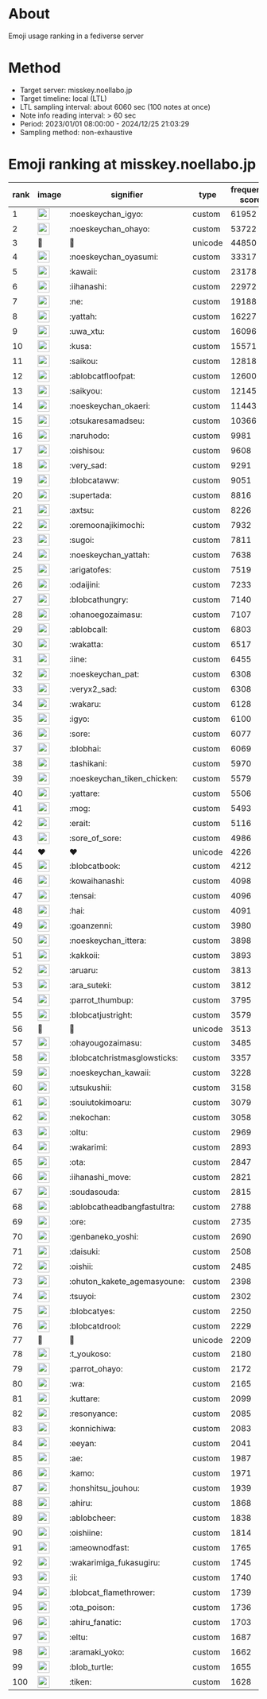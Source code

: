 # About
Emoji usage ranking in a fediverse server

# Method
- Target server: misskey.noellabo.jp
- Target timeline: local (LTL)
- LTL sampling interval: about 6060 sec (100 notes at once)
- Note info reading interval: > 60 sec
- Period: 2023/01/01 08:00:00 - 2024/12/25 21:03:29 
- Sampling method: non-exhaustive

# Emoji ranking at misskey.noellabo.jp

|rank|image|signifier|type|frequency score|
|----|----|----|----|----|
|1|<img height="24" src="https://misskey.noellabo.jp/emoji/noeskeychan_igyo.webp">|:noeskeychan_igyo:|custom|61952|
|2|<img height="24" src="https://misskey.noellabo.jp/emoji/noeskeychan_ohayo.webp">|:noeskeychan_ohayo:|custom|53722|
|3|🎉|🎉|unicode|44850|
|4|<img height="24" src="https://misskey.noellabo.jp/emoji/noeskeychan_oyasumi.webp">|:noeskeychan_oyasumi:|custom|33317|
|5|<img height="24" src="https://misskey.noellabo.jp/emoji/kawaii.webp">|:kawaii:|custom|23178|
|6|<img height="24" src="https://misskey.noellabo.jp/emoji/iihanashi.webp">|:iihanashi:|custom|22972|
|7|<img height="24" src="https://misskey.noellabo.jp/emoji/ne.webp">|:ne:|custom|19188|
|8|<img height="24" src="https://misskey.noellabo.jp/emoji/yattah.webp">|:yattah:|custom|16227|
|9|<img height="24" src="https://misskey.noellabo.jp/emoji/uwa_xtu.webp">|:uwa_xtu:|custom|16096|
|10|<img height="24" src="https://misskey.noellabo.jp/emoji/kusa.webp">|:kusa:|custom|15571|
|11|<img height="24" src="https://misskey.noellabo.jp/emoji/saikou.webp">|:saikou:|custom|12818|
|12|<img height="24" src="https://misskey.noellabo.jp/emoji/ablobcatfloofpat.webp">|:ablobcatfloofpat:|custom|12600|
|13|<img height="24" src="https://misskey.noellabo.jp/emoji/saikyou.webp">|:saikyou:|custom|12145|
|14|<img height="24" src="https://misskey.noellabo.jp/emoji/noeskeychan_okaeri.webp">|:noeskeychan_okaeri:|custom|11443|
|15|<img height="24" src="https://misskey.noellabo.jp/emoji/otsukaresamadseu.webp">|:otsukaresamadseu:|custom|10366|
|16|<img height="24" src="https://misskey.noellabo.jp/emoji/naruhodo.webp">|:naruhodo:|custom|9981|
|17|<img height="24" src="https://misskey.noellabo.jp/emoji/oishisou.webp">|:oishisou:|custom|9608|
|18|<img height="24" src="https://misskey.noellabo.jp/emoji/very_sad.webp">|:very_sad:|custom|9291|
|19|<img height="24" src="https://misskey.noellabo.jp/emoji/blobcataww.webp">|:blobcataww:|custom|9051|
|20|<img height="24" src="https://misskey.noellabo.jp/emoji/supertada.webp">|:supertada:|custom|8816|
|21|<img height="24" src="https://misskey.noellabo.jp/emoji/axtsu.webp">|:axtsu:|custom|8226|
|22|<img height="24" src="https://misskey.noellabo.jp/emoji/oremoonajikimochi.webp">|:oremoonajikimochi:|custom|7932|
|23|<img height="24" src="https://misskey.noellabo.jp/emoji/sugoi.webp">|:sugoi:|custom|7811|
|24|<img height="24" src="https://misskey.noellabo.jp/emoji/noeskeychan_yattah.webp">|:noeskeychan_yattah:|custom|7638|
|25|<img height="24" src="https://misskey.noellabo.jp/emoji/arigatofes.webp">|:arigatofes:|custom|7519|
|26|<img height="24" src="https://misskey.noellabo.jp/emoji/odaijini.webp">|:odaijini:|custom|7233|
|27|<img height="24" src="https://misskey.noellabo.jp/emoji/blobcathungry.webp">|:blobcathungry:|custom|7140|
|28|<img height="24" src="https://misskey.noellabo.jp/emoji/ohanoegozaimasu.webp">|:ohanoegozaimasu:|custom|7107|
|29|<img height="24" src="https://misskey.noellabo.jp/emoji/ablobcall.webp">|:ablobcall:|custom|6803|
|30|<img height="24" src="https://misskey.noellabo.jp/emoji/wakatta.webp">|:wakatta:|custom|6517|
|31|<img height="24" src="https://misskey.noellabo.jp/emoji/iine.webp">|:iine:|custom|6455|
|32|<img height="24" src="https://misskey.noellabo.jp/emoji/noeskeychan_pat.webp">|:noeskeychan_pat:|custom|6308|
|33|<img height="24" src="https://misskey.noellabo.jp/emoji/veryx2_sad.webp">|:veryx2_sad:|custom|6308|
|34|<img height="24" src="https://misskey.noellabo.jp/emoji/wakaru.webp">|:wakaru:|custom|6128|
|35|<img height="24" src="https://misskey.noellabo.jp/emoji/igyo.webp">|:igyo:|custom|6100|
|36|<img height="24" src="https://misskey.noellabo.jp/emoji/sore.webp">|:sore:|custom|6077|
|37|<img height="24" src="https://misskey.noellabo.jp/emoji/blobhai.webp">|:blobhai:|custom|6069|
|38|<img height="24" src="https://misskey.noellabo.jp/emoji/tashikani.webp">|:tashikani:|custom|5970|
|39|<img height="24" src="https://misskey.noellabo.jp/emoji/noeskeychan_tiken_chicken.webp">|:noeskeychan_tiken_chicken:|custom|5579|
|40|<img height="24" src="https://misskey.noellabo.jp/emoji/yattare.webp">|:yattare:|custom|5506|
|41|<img height="24" src="https://misskey.noellabo.jp/emoji/mog.webp">|:mog:|custom|5493|
|42|<img height="24" src="https://misskey.noellabo.jp/emoji/erait.webp">|:erait:|custom|5116|
|43|<img height="24" src="https://misskey.noellabo.jp/emoji/sore_of_sore.webp">|:sore_of_sore:|custom|4986|
|44|❤|❤|unicode|4226|
|45|<img height="24" src="https://misskey.noellabo.jp/emoji/blobcatbook.webp">|:blobcatbook:|custom|4212|
|46|<img height="24" src="https://misskey.noellabo.jp/emoji/kowaihanashi.webp">|:kowaihanashi:|custom|4098|
|47|<img height="24" src="https://misskey.noellabo.jp/emoji/tensai.webp">|:tensai:|custom|4096|
|48|<img height="24" src="https://misskey.noellabo.jp/emoji/hai.webp">|:hai:|custom|4091|
|49|<img height="24" src="https://misskey.noellabo.jp/emoji/goanzenni.webp">|:goanzenni:|custom|3980|
|50|<img height="24" src="https://misskey.noellabo.jp/emoji/noeskeychan_ittera.webp">|:noeskeychan_ittera:|custom|3898|
|51|<img height="24" src="https://misskey.noellabo.jp/emoji/kakkoii.webp">|:kakkoii:|custom|3893|
|52|<img height="24" src="https://misskey.noellabo.jp/emoji/aruaru.webp">|:aruaru:|custom|3813|
|53|<img height="24" src="https://misskey.noellabo.jp/emoji/ara_suteki.webp">|:ara_suteki:|custom|3812|
|54|<img height="24" src="https://misskey.noellabo.jp/emoji/parrot_thumbup.webp">|:parrot_thumbup:|custom|3795|
|55|<img height="24" src="https://misskey.noellabo.jp/emoji/blobcatjustright.webp">|:blobcatjustright:|custom|3579|
|56|🍗|🍗|unicode|3513|
|57|<img height="24" src="https://misskey.noellabo.jp/emoji/ohayougozaimasu.webp">|:ohayougozaimasu:|custom|3485|
|58|<img height="24" src="https://misskey.noellabo.jp/emoji/blobcatchristmasglowsticks.webp">|:blobcatchristmasglowsticks:|custom|3357|
|59|<img height="24" src="https://misskey.noellabo.jp/emoji/noeskeychan_kawaii.webp">|:noeskeychan_kawaii:|custom|3228|
|60|<img height="24" src="https://misskey.noellabo.jp/emoji/utsukushii.webp">|:utsukushii:|custom|3158|
|61|<img height="24" src="https://misskey.noellabo.jp/emoji/souiutokimoaru.webp">|:souiutokimoaru:|custom|3079|
|62|<img height="24" src="https://misskey.noellabo.jp/emoji/nekochan.webp">|:nekochan:|custom|3058|
|63|<img height="24" src="https://misskey.noellabo.jp/emoji/oltu.webp">|:oltu:|custom|2969|
|64|<img height="24" src="https://misskey.noellabo.jp/emoji/wakarimi.webp">|:wakarimi:|custom|2893|
|65|<img height="24" src="https://misskey.noellabo.jp/emoji/ota.webp">|:ota:|custom|2847|
|66|<img height="24" src="https://misskey.noellabo.jp/emoji/iihanashi_move.webp">|:iihanashi_move:|custom|2821|
|67|<img height="24" src="https://misskey.noellabo.jp/emoji/soudasouda.webp">|:soudasouda:|custom|2815|
|68|<img height="24" src="https://misskey.noellabo.jp/emoji/ablobcatheadbangfastultra.webp">|:ablobcatheadbangfastultra:|custom|2788|
|69|<img height="24" src="https://misskey.noellabo.jp/emoji/ore.webp">|:ore:|custom|2735|
|70|<img height="24" src="https://misskey.noellabo.jp/emoji/genbaneko_yoshi.webp">|:genbaneko_yoshi:|custom|2690|
|71|<img height="24" src="https://misskey.noellabo.jp/emoji/daisuki.webp">|:daisuki:|custom|2508|
|72|<img height="24" src="https://misskey.noellabo.jp/emoji/oishii.webp">|:oishii:|custom|2485|
|73|<img height="24" src="https://misskey.noellabo.jp/emoji/ohuton_kakete_agemasyoune.webp">|:ohuton_kakete_agemasyoune:|custom|2398|
|74|<img height="24" src="https://misskey.noellabo.jp/emoji/tsuyoi.webp">|:tsuyoi:|custom|2302|
|75|<img height="24" src="https://misskey.noellabo.jp/emoji/blobcatyes.webp">|:blobcatyes:|custom|2250|
|76|<img height="24" src="https://misskey.noellabo.jp/emoji/blobcatdrool.webp">|:blobcatdrool:|custom|2229|
|77|👀|👀|unicode|2209|
|78|<img height="24" src="https://misskey.noellabo.jp/emoji/t_youkoso.webp">|:t_youkoso:|custom|2180|
|79|<img height="24" src="https://misskey.noellabo.jp/emoji/parrot_ohayo.webp">|:parrot_ohayo:|custom|2172|
|80|<img height="24" src="https://misskey.noellabo.jp/emoji/wa.webp">|:wa:|custom|2165|
|81|<img height="24" src="https://misskey.noellabo.jp/emoji/kuttare.webp">|:kuttare:|custom|2099|
|82|<img height="24" src="https://misskey.noellabo.jp/emoji/resonyance.webp">|:resonyance:|custom|2085|
|83|<img height="24" src="https://misskey.noellabo.jp/emoji/konnichiwa.webp">|:konnichiwa:|custom|2083|
|84|<img height="24" src="https://misskey.noellabo.jp/emoji/eeyan.webp">|:eeyan:|custom|2041|
|85|<img height="24" src="https://misskey.noellabo.jp/emoji/ae.webp">|:ae:|custom|1987|
|86|<img height="24" src="https://misskey.noellabo.jp/emoji/kamo.webp">|:kamo:|custom|1971|
|87|<img height="24" src="https://misskey.noellabo.jp/emoji/honshitsu_jouhou.webp">|:honshitsu_jouhou:|custom|1939|
|88|<img height="24" src="https://misskey.noellabo.jp/emoji/ahiru.webp">|:ahiru:|custom|1868|
|89|<img height="24" src="https://misskey.noellabo.jp/emoji/ablobcheer.webp">|:ablobcheer:|custom|1838|
|90|<img height="24" src="https://misskey.noellabo.jp/emoji/oishiine.webp">|:oishiine:|custom|1814|
|91|<img height="24" src="https://misskey.noellabo.jp/emoji/ameownodfast.webp">|:ameownodfast:|custom|1765|
|92|<img height="24" src="https://misskey.noellabo.jp/emoji/wakarimiga_fukasugiru.webp">|:wakarimiga_fukasugiru:|custom|1745|
|93|<img height="24" src="https://misskey.noellabo.jp/emoji/ii.webp">|:ii:|custom|1740|
|94|<img height="24" src="https://misskey.noellabo.jp/emoji/blobcat_flamethrower.webp">|:blobcat_flamethrower:|custom|1739|
|95|<img height="24" src="https://misskey.noellabo.jp/emoji/ota_poison.webp">|:ota_poison:|custom|1736|
|96|<img height="24" src="https://misskey.noellabo.jp/emoji/ahiru_fanatic.webp">|:ahiru_fanatic:|custom|1703|
|97|<img height="24" src="https://misskey.noellabo.jp/emoji/eltu.webp">|:eltu:|custom|1687|
|98|<img height="24" src="https://misskey.noellabo.jp/emoji/aramaki_yoko.webp">|:aramaki_yoko:|custom|1662|
|99|<img height="24" src="https://misskey.noellabo.jp/emoji/blob_turtle.webp">|:blob_turtle:|custom|1655|
|100|<img height="24" src="https://misskey.noellabo.jp/emoji/tiken.webp">|:tiken:|custom|1628|
